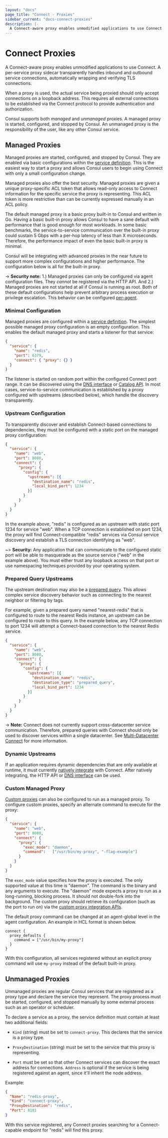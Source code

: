 ```yaml
---
layout: "docs"
page_title: "Connect - Proxies"
sidebar_current: "docs-connect-proxies"
description: |-
  A Connect-aware proxy enables unmodified applications to use Connect. A per-service proxy sidecar transparently handles inbound and outbound service connections, automatically wrapping and verifying TLS connections.
---
```


# Connect Proxies

A Connect-aware proxy enables unmodified applications to use Connect.
A per-service proxy sidecar transparently handles inbound and outbound
service connections, automatically wrapping and verifying TLS connections.

When a proxy is used, the actual service being proxied should only accept
connections on a loopback address. This requires all external connections
to be established via the Connect protocol to provide authentication and
authorization.

Consul supports both _managed_ and _unmanaged_ proxies. A managed proxy
is started, configured, and stopped by Consul. An unmanaged proxy is the
responsibility of the user, like any other Consul service.

## Managed Proxies

Managed proxies are started, configured, and stopped by Consul. They are
enabled via basic configurations within the
[service definition](/docs/agent/services.html).
This is the easiest way to start a proxy and allows Consul users to begin
using Connect with only a small configuration change.

Managed proxies also offer the best security. Managed proxies are given
a unique proxy-specific ACL token that allows read-only access to Connect
information for the specific service the proxy is representing. This ACL
token is more restrictive than can be currently expressed manually in
an ACL policy.

The default managed proxy is a basic proxy built-in to Consul and written
in Go. Having a basic built-in proxy allows Consul to have a sane default
with performance that is good enough for most workloads. In some basic
benchmarks, the service-to-service communication over the built-in proxy
could sustain 5 Gbps with a per-hop latency of less than X microseconds. Therefore,
the performance impact of even the basic built-in proxy is minimal.

Consul will be
integrating with advanced proxies in the near future to support more complex
configurations and higher performance. The configuration below is all for
the built-in proxy.

-> **Security note:** 1.) Managed proxies can only be configured
via agent configuration files. They _cannot_ be registered via the HTTP API.
And 2.) Managed proxies are not started at all if Consul is running as root.
Both of these default configurations help prevent arbitrary process
execution or privilege escalation. This behavior can be configured
[per-agent](/docs/agent/options.html#connect_proxy).

### Minimal Configuration

Managed proxies are configured within a
[service definition](/docs/agent/services.html). The simplest possible
managed proxy configuration is an empty configuration. This enables the
default managed proxy and starts a listener for that service:

```json
{
  "service": {
    "name": "redis",
    "port": 6379,
    "connect": { "proxy": {} }
  }
}
```

The listener is started on random port within the configured Connect
port range. It can be discovered using the
[DNS interface](/docs/agent/dns.html#connect-capable-service-lookups)
or
[Catalog API](#).
In most cases, service-to-service communication is established by
a proxy configured with upstreams (described below), which handle the
discovery transparently.

### Upstream Configuration

To transparently discover and establish Connect-based connections to
dependencies, they must be configured with a static port on the managed
proxy configuration:

```json
{
  "service": {
    "name": "web",
    "port": 8080,
    "connect": {
      "proxy": {
        "config": {
          "upstreams": [{
            "destination_name": "redis",
            "local_bind_port": 1234
          }]
        }
      }
    }
  }
}
```

In the example above,
"redis" is configured as an upstream with static port 1234 for service "web".
When a TCP connection is established on port 1234, the proxy
will find Connect-compatible "redis" services via Consul service discovery
and establish a TLS connection identifying as "web".

~> **Security:** Any application that can communicate to the configured
static port will be able to masquerade as the source service ("web" in the
example above). You must either trust any loopback access on that port or
use namespacing techniques provided by your operating system.

### Prepared Query Upstreams

The upstream destination may also be a
[prepared query](/api/query.html).
This allows complex service discovery behavior such as connecting to
the nearest neighbor or filtering by tags.

For example, given a prepared query named "nearest-redis" that is
configured to route to the nearest Redis instance, an upstream can be
configured to route to this query. In the example below, any TCP connection
to port 1234 will attempt a Connect-based connection to the nearest Redis
service.

```json
{
  "service": {
    "name": "web",
    "port": 8080,
    "connect": {
      "proxy": {
        "config": {
          "upstreams": [{
            "destination_name": "redis",
            "destination_type": "prepared_query",
            "local_bind_port": 1234
          }]
        }
      }
    }
  }
}
```

-> **Note:** Connect does not currently support cross-datacenter
service communication. Therefore, prepared queries with Connect should
only be used to discover services within a single datacenter. See
[Multi-Datacenter Connect](/docs/connect/index.html#multi-datacenter) for
more information.

### Dynamic Upstreams

If an application requires dynamic dependencies that are only available
at runtime, it must currently [natively integrate](/docs/connect/native.html)
with Connect. After natively integrating, the HTTP API or
[DNS interface](/docs/agent/dns.html#connect-capable-service-lookups)
can be used.

### Custom Managed Proxy

[Custom proxies](/docs/connect/proxies/integrate.html) can also be
configured to run as a managed proxy. To configure custom proxies, specify
an alternate command to execute for the proxy:

```json
{
  "service": {
    "name": "web",
    "port": 8080,
    "connect": {
      "proxy": {
        "exec_mode": "daemon",
        "command":   ["/usr/bin/my-proxy", "-flag-example"]
      }
    }
  }
}
```

The `exec_mode` value specifies how the proxy is executed. The only
supported value at this time is "daemon". The command is the binary and
any arguments to execute.
The "daemon" mode expects a proxy to run as a long-running, blocking
process. It should not double-fork into the background. The custom
proxy should retrieve its configuration (such as the port to run on)
via the [custom proxy integration APIs](/docs/connect/proxies/integrate.html).

The default proxy command can be changed at an agent-global level
in the agent configuration. An example in HCL format is shown below.

```
connect {
  proxy_defaults {
    command = ["/usr/bin/my-proxy"]
  }
}
```

With this configuration, all services registered without an explicit
proxy command will use `my-proxy` instead of the default built-in proxy.

## Unmanaged Proxies

Unmanaged proxies are regular Consul services that are registered as a
proxy type and declare the service they represent. The proxy process must
be started, configured, and stopped manually by some external process such
as an operator or scheduler.

To declare a service as a proxy, the service definition must contain
at least two additional fields:

  * `Kind` (string) must be set to `connect-proxy`. This declares that the
    service is a proxy type.

  * `ProxyDestination` (string) must be set to the service that this proxy
    is representing.

  * `Port` must be set so that other Connect services can discover the exact
    address for connections. `Address` is optional if the service is being
    registered against an agent, since it'll inherit the node address.

Example:

```json
{
  "Name": "redis-proxy",
  "Kind": "connect-proxy",
  "ProxyDestination": "redis",
  "Port": 8181
}
```

With this service registered, any Connect proxies searching for a
Connect-capable endpoint for "redis" will find this proxy.

